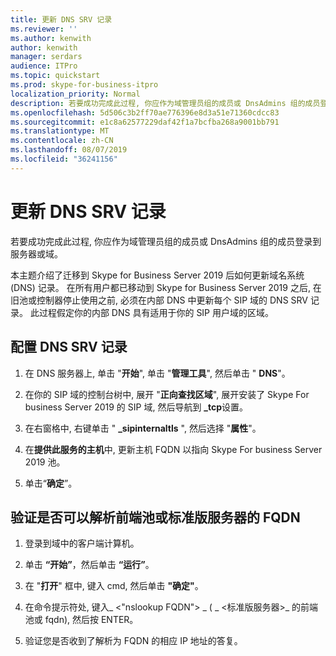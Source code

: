 ```yaml
---
title: 更新 DNS SRV 记录
ms.reviewer: ''
ms.author: kenwith
author: kenwith
manager: serdars
audience: ITPro
ms.topic: quickstart
ms.prod: skype-for-business-itpro
localization_priority: Normal
description: 若要成功完成此过程, 你应作为域管理员组的成员或 DnsAdmins 组的成员登录到服务器或域。
ms.openlocfilehash: 5d506c3b2ff70ae776396e8d3a51e71360cdcc83
ms.sourcegitcommit: e1c8a62577229daf42f1a7bcfba268a9001bb791
ms.translationtype: MT
ms.contentlocale: zh-CN
ms.lasthandoff: 08/07/2019
ms.locfileid: "36241156"
---
```

# <a name="update-dns-srv-records"></a>更新 DNS SRV 记录

若要成功完成此过程, 你应作为域管理员组的成员或 DnsAdmins 组的成员登录到服务器或域。
  
本主题介绍了迁移到 Skype for Business Server 2019 后如何更新域名系统 (DNS) 记录。 在所有用户都已移动到 Skype for Business Server 2019 之后, 在旧池或控制器停止使用之前, 必须在内部 DNS 中更新每个 SIP 域的 DNS SRV 记录。 此过程假定你的内部 DNS 具有适用于你的 SIP 用户域的区域。
  
## <a name="to-configure-a-dns-srv-record"></a>配置 DNS SRV 记录

1. 在 DNS 服务器上, 单击 "**开始**", 单击 "**管理工具**", 然后单击 " **DNS**"。
    
2. 在你的 SIP 域的控制台树中, 展开 "**正向查找区域**", 展开安装了 Skype For business Server 2019 的 SIP 域, 然后导航到 **_tcp**设置。 
    
3. 在右窗格中, 右键单击 " **_sipinternaltls** ", 然后选择 "**属性**"。
    
4. 在**提供此服务的主机**中, 更新主机 FQDN 以指向 Skype For business Server 2019 池。
    
5. 单击“**确定**”。
    
## <a name="to-verify-that-the-fqdn-of-the-front-end-pool-or-standard-edition-server-can-be-resolved"></a>验证是否可以解析前端池或标准版服务器的 FQDN

1. 登录到域中的客户端计算机。
    
2. 单击 **“开始”**，然后单击 **“运行”**。
    
3. 在 "**打开**" 框中, 键入 cmd, 然后单击 **"确定"**。
    
4. 在命令提示符处, 键入_ \<"nslookup FQDN"\> _ ( _ \<标准版服务器\>_ 的前端池或 fqdn), 然后按 ENTER。
    
5. 验证您是否收到了解析为 FQDN 的相应 IP 地址的答复。
    

